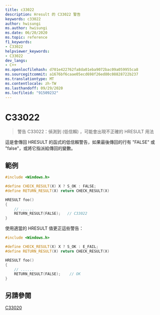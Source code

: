 ```yaml
---
title: c33022
description: Hresult 的 C33022 警告
keywords: c33022
author: hwisungi
ms.author: hwisungi
ms.date: 06/20/2020
ms.topic: reference
f1_keywords:
- C33022
helpviewer_keywords:
- C33022
dev_langs:
- C++
ms.openlocfilehash: d701e422762fa8da01eba9072bac09a059955ca8
ms.sourcegitcommit: a1676bf6caae05ecd698f26ed80c08828722b237
ms.translationtype: MT
ms.contentlocale: zh-TW
ms.lasthandoff: 09/29/2020
ms.locfileid: "91509232"
---
```

# <a name="c33022"></a>C33022

> 警告 C33022：偵測到 (低信賴) ，可能會出現不正確的 HRESULT 用法

這是會傳回 HRESULT 的函式的低信賴警告，如果最後傳回的行有 "FALSE" 或 "false"，或將它指派給傳回的變數。

## <a name="example"></a>範例

```cpp
#include <Windows.h>

#define CHECK_RESULT(X) X ? S_OK : FALSE;
#define RETURN_RESULT(X) return CHECK_RESULT(X)

HRESULT foo()
{
    // ......
    RETURN_RESULT(FALSE);   // C33022
}
```

使用適當的 HRESULT 值更正這些警告：

```cpp
#include <Windows.h>

#define CHECK_RESULT(X) X ? S_OK : E_FAIL;
#define RETURN_RESULT(X) return CHECK_RESULT(X)

HRESULT foo()
{
    // ......
    RETURN_RESULT(FALSE);    // OK
}
```

## <a name="see-also"></a>另請參閱

[C33020](./c33020.md)
